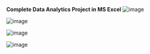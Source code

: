  **Complete Data Analytics Project in MS Excel**
![image](https://github.com/princit/Data_Analysis_and_Bussiness_Intelligence/assets/29123911/a2c8fc8f-3ef7-48db-a59a-78d274e8dd47)

![image](https://github.com/princit/Data_Analysis_and_Bussiness_Intelligence/assets/29123911/c221745a-eb0e-43a2-8738-5280669f275f)

![image](https://github.com/princit/Data_Analysis_and_Bussiness_Intelligence/assets/29123911/335eda01-b668-489d-885b-f7d219f00fd3)

![image](https://github.com/princit/Data_Analysis_and_Bussiness_Intelligence/assets/29123911/1bba3458-9761-4627-a218-f927008e47b0)

